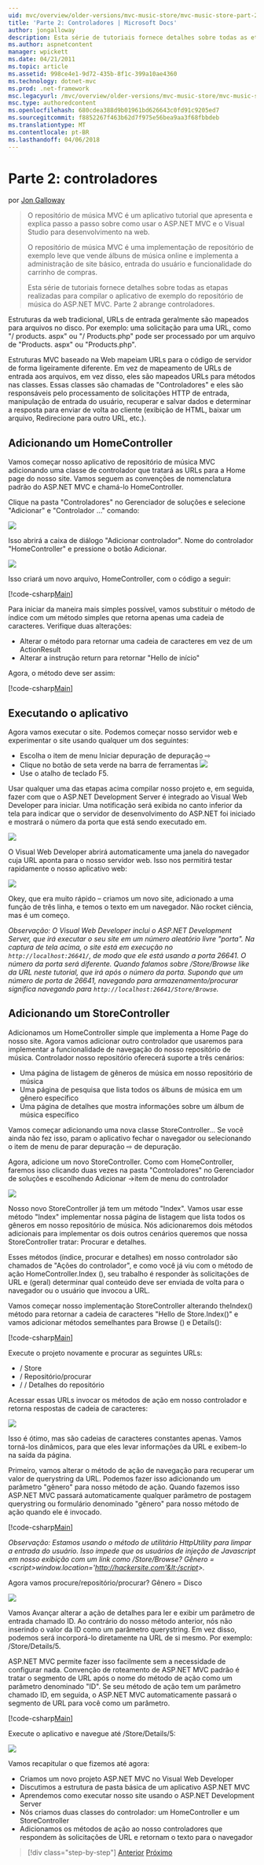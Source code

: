 ```yaml
---
uid: mvc/overview/older-versions/mvc-music-store/mvc-music-store-part-2
title: 'Parte 2: Controladores | Microsoft Docs'
author: jongalloway
description: Esta série de tutoriais fornece detalhes sobre todas as etapas realizadas para compilar o aplicativo de exemplo do repositório de música do ASP.NET MVC. Parte 2 abrange controladores.
ms.author: aspnetcontent
manager: wpickett
ms.date: 04/21/2011
ms.topic: article
ms.assetid: 998ce4e1-9d72-435b-8f1c-399a10ae4360
ms.technology: dotnet-mvc
ms.prod: .net-framework
msc.legacyurl: /mvc/overview/older-versions/mvc-music-store/mvc-music-store-part-2
msc.type: authoredcontent
ms.openlocfilehash: 680cdea388d9b01961bd626643c0fd91c9205ed7
ms.sourcegitcommit: f8852267f463b62d7f975e56bea9aa3f68fbbdeb
ms.translationtype: MT
ms.contentlocale: pt-BR
ms.lasthandoff: 04/06/2018
---
```

<a name="part-2-controllers"></a>Parte 2: controladores
====================
por [Jon Galloway](https://github.com/jongalloway)

> O repositório de música MVC é um aplicativo tutorial que apresenta e explica passo a passo sobre como usar o ASP.NET MVC e o Visual Studio para desenvolvimento na web.  
>   
> O repositório de música MVC é uma implementação de repositório de exemplo leve que vende álbuns de música online e implementa a administração de site básico, entrada do usuário e funcionalidade do carrinho de compras.  
>   
> Esta série de tutoriais fornece detalhes sobre todas as etapas realizadas para compilar o aplicativo de exemplo do repositório de música do ASP.NET MVC. Parte 2 abrange controladores.


Estruturas da web tradicional, URLs de entrada geralmente são mapeados para arquivos no disco. Por exemplo: uma solicitação para uma URL, como "/ products. aspx" ou "/ Products.php" pode ser processado por um arquivo de "Products. aspx" ou "Products.php".

Estruturas MVC baseado na Web mapeiam URLs para o código de servidor de forma ligeiramente diferente. Em vez de mapeamento de URLs de entrada aos arquivos, em vez disso, eles são mapeados URLs para métodos nas classes. Essas classes são chamadas de "Controladores" e eles são responsáveis pelo processamento de solicitações HTTP de entrada, manipulação de entrada do usuário, recuperar e salvar dados e determinar a resposta para enviar de volta ao cliente (exibição de HTML, baixar um arquivo, Redirecione para outro URL, etc.).

## <a name="adding-a-homecontroller"></a>Adicionando um HomeController

Vamos começar nosso aplicativo de repositório de música MVC adicionando uma classe de controlador que tratará as URLs para a Home page do nosso site. Vamos seguem as convenções de nomenclatura padrão do ASP.NET MVC e chamá-lo HomeController.

Clique na pasta "Controladores" no Gerenciador de soluções e selecione "Adicionar" e "Controlador …" comando:

![](mvc-music-store-part-2/_static/image1.jpg)

Isso abrirá a caixa de diálogo "Adicionar controlador". Nome do controlador "HomeController" e pressione o botão Adicionar.

![](mvc-music-store-part-2/_static/image1.png)

Isso criará um novo arquivo, HomeController, com o código a seguir:

[!code-csharp[Main](mvc-music-store-part-2/samples/sample1.cs)]

Para iniciar da maneira mais simples possível, vamos substituir o método de índice com um método simples que retorna apenas uma cadeia de caracteres. Verifique duas alterações:

- Alterar o método para retornar uma cadeia de caracteres em vez de um ActionResult
- Alterar a instrução return para retornar "Hello de início"

Agora, o método deve ser assim:

[!code-csharp[Main](mvc-music-store-part-2/samples/sample2.cs)]

## <a name="running-the-application"></a>Executando o aplicativo

Agora vamos executar o site. Podemos começar nosso servidor web e experimentar o site usando qualquer um dos seguintes:

- Escolha o item de menu Iniciar depuração de depuração ⇨
- Clique no botão de seta verde na barra de ferramentas ![](mvc-music-store-part-2/_static/image2.jpg)
- Use o atalho de teclado F5.

Usar qualquer uma das etapas acima compilar nosso projeto e, em seguida, fazer com que o ASP.NET Development Server é integrado ao Visual Web Developer para iniciar. Uma notificação será exibida no canto inferior da tela para indicar que o servidor de desenvolvimento do ASP.NET foi iniciado e mostrará o número da porta que está sendo executado em.

![](mvc-music-store-part-2/_static/image2.png)

O Visual Web Developer abrirá automaticamente uma janela do navegador cuja URL aponta para o nosso servidor web. Isso nos permitirá testar rapidamente o nosso aplicativo web:

![](mvc-music-store-part-2/_static/image3.png)

Okey, que era muito rápido – criamos um novo site, adicionado a uma função de três linha, e temos o texto em um navegador. Não rocket ciência, mas é um começo.

*Observação: O Visual Web Developer inclui o ASP.NET Development Server, que irá executar o seu site em um número aleatório livre "porta". Na captura de tela acima, o site está em execução no `http://localhost:26641/`, de modo que ele está usando a porta 26641. O número da porta será diferente. Quando falamos sobre /Store/Browse like da URL neste tutorial, que irá após o número da porta. Supondo que um número de porta de 26641, navegando para armazenamento/procurar significa navegando para `http://localhost:26641/Store/Browse`.*

## <a name="adding-a-storecontroller"></a>Adicionando um StoreController

Adicionamos um HomeController simple que implementa a Home Page do nosso site. Agora vamos adicionar outro controlador que usaremos para implementar a funcionalidade de navegação do nosso repositório de música. Controlador nosso repositório oferecerá suporte a três cenários:

- Uma página de listagem de gêneros de música em nosso repositório de música
- Uma página de pesquisa que lista todos os álbuns de música em um gênero específico
- Uma página de detalhes que mostra informações sobre um álbum de música específico

Vamos começar adicionando uma nova classe StoreController... Se você ainda não fez isso, param o aplicativo fechar o navegador ou selecionando o item de menu de parar depuração ⇨ de depuração.

Agora, adicione um novo StoreController. Como com HomeController, faremos isso clicando duas vezes na pasta "Controladores" no Gerenciador de soluções e escolhendo Adicionar -&gt;item de menu do controlador

![](mvc-music-store-part-2/_static/image4.png)

Nosso novo StoreController já tem um método "Index". Vamos usar esse método "Index" implementar nossa página de listagem que lista todos os gêneros em nosso repositório de música. Nós adicionaremos dois métodos adicionais para implementar os dois outros cenários queremos que nossa StoreController tratar: Procurar e detalhes.

Esses métodos (índice, procurar e detalhes) em nosso controlador são chamados de "Ações do controlador", e como você já viu com o método de ação HomeController.Index (), seu trabalho é responder às solicitações de URL e (geral) determinar qual conteúdo deve ser enviada de volta para o navegador ou o usuário que invocou a URL.

Vamos começar nosso implementação StoreController alterando theIndex() método para retornar a cadeia de caracteres "Hello de Store.Index()" e vamos adicionar métodos semelhantes para Browse () e Details():

[!code-csharp[Main](mvc-music-store-part-2/samples/sample3.cs)]

Execute o projeto novamente e procurar as seguintes URLs:

- / Store
- / Repositório/procurar
- / / Detalhes do repositório

Acessar essas URLs invocar os métodos de ação em nosso controlador e retorna respostas de cadeia de caracteres:

![](mvc-music-store-part-2/_static/image5.png)

Isso é ótimo, mas são cadeias de caracteres constantes apenas. Vamos torná-los dinâmicos, para que eles levar informações da URL e exibem-lo na saída da página.

Primeiro, vamos alterar o método de ação de navegação para recuperar um valor de querystring da URL. Podemos fazer isso adicionando um parâmetro "gênero" para nosso método de ação. Quando fazemos isso ASP.NET MVC passará automaticamente qualquer parâmetro de postagem querystring ou formulário denominado "gênero" para nosso método de ação quando ele é invocado.

[!code-csharp[Main](mvc-music-store-part-2/samples/sample4.cs)]

*Observação: Estamos usando o método de utilitário HttpUtility para limpar a entrada do usuário. Isso impede que os usuários de injeção de Javascript em nosso exibição com um link como /Store/Browse? Gênero =&lt;script&gt;window.location='http://hackersite.com'&lt;/script&gt;.*

Agora vamos procure/repositório/procurar? Gênero = Disco

![](mvc-music-store-part-2/_static/image6.png)

Vamos Avançar alterar a ação de detalhes para ler e exibir um parâmetro de entrada chamado ID. Ao contrário do nosso método anterior, nós não inserindo o valor da ID como um parâmetro querystring. Em vez disso, podemos será incorporá-lo diretamente na URL de si mesmo. Por exemplo: /Store/Details/5.

ASP.NET MVC permite fazer isso facilmente sem a necessidade de configurar nada. Convenção de roteamento de ASP.NET MVC padrão é tratar o segmento de URL após o nome do método de ação como um parâmetro denominado "ID". Se seu método de ação tem um parâmetro chamado ID, em seguida, o ASP.NET MVC automaticamente passará o segmento de URL para você como um parâmetro.

[!code-csharp[Main](mvc-music-store-part-2/samples/sample5.cs)]

Execute o aplicativo e navegue até /Store/Details/5:

![](mvc-music-store-part-2/_static/image7.png)

Vamos recapitular o que fizemos até agora:

- Criamos um novo projeto ASP.NET MVC no Visual Web Developer
- Discutimos a estrutura de pasta básica de um aplicativo ASP.NET MVC
- Aprendemos como executar nosso site usando o ASP.NET Development Server
- Nós criamos duas classes do controlador: um HomeController e um StoreController
- Adicionamos os métodos de ação ao nosso controladores que respondem às solicitações de URL e retornam o texto para o navegador


> [!div class="step-by-step"]
> [Anterior](mvc-music-store-part-1.md)
> [Próximo](mvc-music-store-part-3.md)
